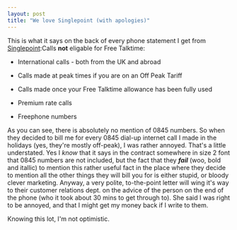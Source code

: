 ```yaml
---
layout: post
title: "We love Singlepoint (with apologies)"
---
```

This is what it says on the back of every phone statement I get from
[Singlepoint][1]:Calls **not** eligable for Free Talktime:

  * International calls - both from the UK and abroad

  * Calls made at peak times if you are on an Off Peak Tariff

  * Calls made once your Free Talktime allowance has been fully used

  * Premium rate calls

  * Freephone numbers

As you can see, there is absolutely no mention of 0845 numbers. So when they
decided to bill me for every 0845 dial-up internet call I made in the holidays
(yes, they're mostly off-peak), I was rather annoyed. That's a little
understated. Yes I _know_ that it says in the contract somewhere in size 2
font that 0845 numbers are not included, but the fact that they _**fail**_
(woo, bold and itallic) to mention this rather useful fact in the place where
they decide to mention all the other things they will bill you for is either
stupid, or bloody clever marketing. Anyway, a very polite, to-the-point letter
will wing it's way to their customer relations dept. on the advice of the
person on the end of the phone (who it took about 30 mins to get through to).
She said I was right to be annoyed, and that I might get my money back if I
write to them.

Knowing this lot, I'm not optimistic.

   [1]: http://www.singlepoint4u.co.uk


